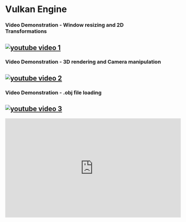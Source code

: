 # Vulkan Engine

### Video Demonstration - Window resizing and 2D Transformations
[![youtube video 1](https://img.youtube.com/vi/SIXM2d1p5HI/0.jpg)](https://www.youtube.com/watch?v=SIXM2d1p5HI)
---

### Video Demonstration - 3D rendering and Camera manipulation
[![youtube video 2](https://img.youtube.com/vi/OzKk1uOZ5pk/0.jpg)](https://www.youtube.com/watch?v=OzKk1uOZ5pk)
---

### Video Demonstration - .obj file loading
[![youtube video 3](https://img.youtube.com/vi/EzmYNLW8wbI/0.jpg)](https://www.youtube.com/watch?v=EzmYNLW8wbI)
---

<iframe width="560" height="315" src="https://www.youtube.com/embed/EzmYNLW8wbI" title="YouTube video player" frameborder="0" allow="accelerometer; autoplay; clipboard-write; encrypted-media; gyroscope; picture-in-picture; web-share" allowfullscreen></iframe>
